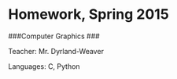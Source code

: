 Homework, Spring 2015
==================

###Computer Graphics ###

Teacher: Mr. Dyrland-Weaver

Languages: C, Python